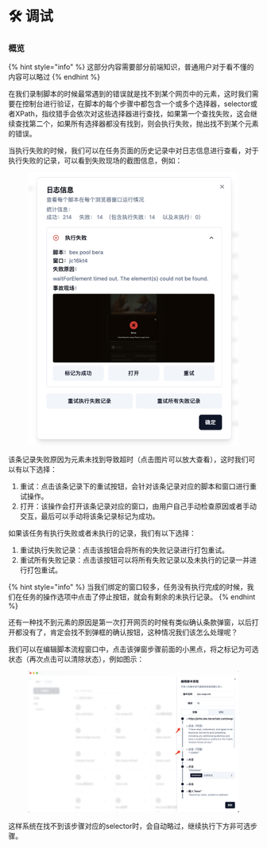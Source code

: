 # 🛠️ 调试

### 概览

{% hint style="info" %}
这部分内容需要部分前端知识，普通用户对于看不懂的内容可以略过
{% endhint %}

在我们录制脚本的时候最常遇到的错误就是找不到某个网页中的元素，这时我们需要在控制台进行验证，在脚本的每个步骤中都包含一个或多个选择器，selector或者XPath，指纹猎手会依次对这些选择器进行查找，如果第一个查找失败，这会继续查找第二个，如果所有选择器都没有找到，则会执行失败，抛出找不到某个元素的错误。

当执行失败的时候，我们可以在任务页面的历史记录中对日志信息进行查看，对于执行失败的记录，可以看到失败现场的截图信息，例如：

<figure><img src="../.gitbook/assets/WX20240309-235356@2x.png" alt=""><figcaption></figcaption></figure>

该条记录失败原因为元素未找到导致超时（点击图片可以放大查看），这时我们可以有以下选择：

1. 重试：点击该条记录下的重试按钮，会针对该条记录对应的脚本和窗口进行重试操作。
2. 打开：该操作会打开该条记录对应的窗口，由用户自己手动检查原因或者手动交互，最后可以手动将该条记录标记为成功。

如果该任务有执行失败或者未执行的记录，我们有以下选择：

1. 重试执行失败记录：点击该按钮会将所有的失败记录进行打包重试。
2. 重试所有失败记录：点击该按钮可以将所有失败记录以及未执行的记录一并进行打包重试。

{% hint style="info" %}
当我们绑定的窗口较多，任务没有执行完成的时候，我们在任务的操作选项中点击了停止按钮，就会有剩余的未执行记录。
{% endhint %}

还有一种找不到元素的原因是第一次打开网页的时候有类似确认条款弹窗，以后打开都没有了，肯定会找不到弹框的确认按钮，这种情况我们该怎么处理呢？

我们可以在编辑脚本流程窗口中，点击该弹窗步骤前面的小黑点，将之标记为可选状态（再次点击可以清除状态），例如图示：

<figure><img src="../.gitbook/assets/WX20240310-000854@2x.png" alt=""><figcaption></figcaption></figure>

这样系统在找不到该步骤对应的selector时，会自动略过，继续执行下方非可选步骤。
